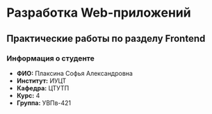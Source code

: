 # Разработка Web-приложений

## Практические работы по разделу Frontend

### Информация о студенте
- **ФИО:** Плаксина Софья Александровна
- **Институт:** ИУЦТ
- **Кафедра:** ЦТУТП
- **Курс:** 4
- **Группа:** УВПв-421